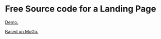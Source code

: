 Free Source code for a Landing Page
===============

[Demo.](http://schmidtsonian.github.io/landing-page/)

[Based on MoGo.](https://www.behance.net/gallery/34430587/MoGo-FREE-One-Page-PSD-Template)
